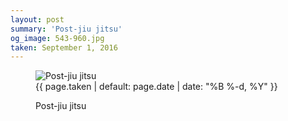 ```yaml
---
layout: post
summary: 'Post-jiu jitsu'
og_image: 543-960.jpg
taken: September 1, 2016
---
```


<figure class="post" data-src="{{ site.assets_url }}/{{ page.og_image }}">
<img alt="Post-jiu jitsu" sizes="(min-width: 700px) 50vw, calc(100vw - 2rem)" src="{{ site.assets_url }}/543-480.jpg" srcset="{{ site.assets_url }}/543-240.jpg 240w, {{ site.assets_url }}/543-480.jpg 480w, {{ site.assets_url }}/543-720.jpg 720w, {{ site.assets_url }}/543-960.jpg 960w"/>
<figcaption>
<time>{{ page.taken | default: page.date | date: "%B %-d, %Y" }}</time>
<p>Post-jiu jitsu</p>
</figcaption>
</figure>
